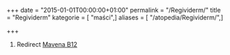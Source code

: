 +++
date = "2015-01-01T00:00:00+01:00"
permalink = "/Regividerm/"
title = "Regividerm"
kategorie = [ "maści",]
aliases = [ "/atopedia/Regividerm/",]

+++

1.  Redirect [Mavena B12](/Mavena_B12 "wikilink")
